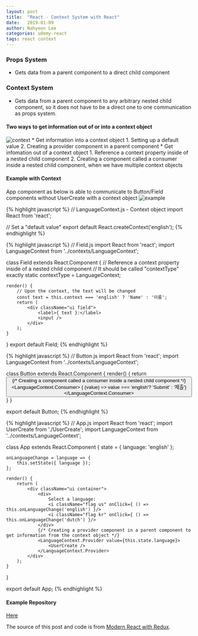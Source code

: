 ```yaml
---
layout: post
title:  "React - Context System with React"
date:   2019-01-09
author: Nahyeon Lee
categories: udemy-react
tags: react context
---
```

### Props System
* Gets data from a parent component to a direct child component

### Context System
* Gets data from a parent component to any arbitrary nested child component, so it does not have to be a direct one to one communication as props system.

#### Two ways to get information out of or into a context object
<img src="{{ '/assets/img/posts/2019-01-09-context-two-way.png' }}" alt="context">
* Get information into a context object
  1. Setting up a default value
  2. Creating a provider component in a parent component
* Get infomation out of a context object
  1. Reference a context property inside of a nested child component 
  2. Creating a component called a consumer inside a nested child component, when we have multiple context objects

#### Example with Context
App component as below is able to communicate to Button/Field components without UserCreate with a context object
<img src="{{ '/assets/img/posts/2019-01-09-context.png' }}" alt="example">

{% highlight javascript  %}
// LanguageContext.js - Context object
import React from 'react';

// Set a "default value"
export default React.createContext('english'); 
{% endhighlight %}

{% highlight javascript  %}
// Field.js
import React from 'react';
import LanguageContext from '../contexts/LanguageContext';

class Field extends React.Component {
    // Reference a context property inside of a nested child component
    // It should be called "contextType" exactly
    static contextType = LanguageContext; 

    render() {
        // Upon the context, the text will be changed
        const text = this.context === 'english' ? 'Name' : '이름';
        return (
            <div className="ui field">
                <label>{ text }:</label>
                <input />
            </div>
        );
    }
}
export default Field;
{% endhighlight %}

{% highlight javascript  %}
// Button.js
import React from 'react';
import LanguageContext from '../contexts/LanguageContext';

class Button extends React.Component {
    render() {
        return <button className="ui button primary">
            {/* Creating a component called a consumer inside a nested child component */}
            <LanguageContext.Consumer>
                { (value) => value === 'english'? 'Submit' : '제출'}
            </LanguageContext.Consumer>
        </button>
    }
}

export default Button;
{% endhighlight %}

{% highlight javascript  %}
// App.js
import React from 'react';
import UserCreate from './UserCreate';
import LanguageContext from '../contexts/LanguageContext';

class App extends React.Component {
    state = { language: 'english' };

    onLanguageChange = language => {
        this.setState({ language });
    };

    render() {
        return (
            <div className="ui container">
                <div>
                    Select a language:
                    <i className="flag us" onClick={ () => this.onLanguageChange('english') }/>
                    <i className="flag kr" onClick={ () => this.onLanguageChange('dutch') }/>
                </div>
                {/* Creating a provider component in a parent component to get information from the context object */}
                <LanguageContext.Provider value={this.state.language}>
                    <UserCreate />
                </LanguageContext.Provider>
            </div>
        );
    }
}

export default App;
{% endhighlight %}

#### Example Repository
[Here][app-repo]

The source of this post and code is from [Modern React with Redux][udemy-react].

[app-repo]: https://github.com/nh0627/udemy-react-redux/tree/master/23.translate
[udemy-react]: https://www.udemy.com/react-redux/